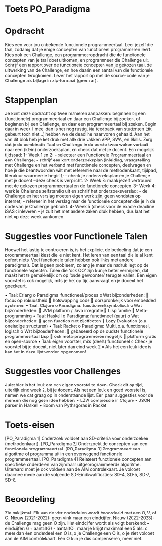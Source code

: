 # Toets PO_Paradigma

# Opdracht
Kies een voor jou onbekende functionele programmeertaal. Leer jezelf die taal, zodanig dat je enige concepten van functioneel programmeren leert. Kies ook een Challenge, een programmeeropdracht die de functionele concepten van je taal doet uitkomen, en programmeer die Challenge uit. Schrijf een rapport over de functionele concepten van je gekozen taal, de uitwerking van de Challenge, en hoe daarin een aantal van die functionele concepten terugkomen. 
Lever het rapport op met de source-code van je Challenge als bijlage in zip-formaat (geen rar).

# Stappenplan
Je kunt deze opdracht op twee manieren aanpakken: beginnen bij een (functionele) programmeertaal en daar een Challenge bij zoeken, of beginnen bij een Challenge, en daar een programmeertaal bij zoeken. Begin daar in week 1 mee, dan is het nog rustig. Na feedback van studenten (dit gebeurt toch niet...) hebben we de deadline naar voren gehaald. Aan het van dit blok heb je het druk met alle drie vakken APP, SWA, en Skills. 
Zorg dat je de combinatie Taal en Challenge in de eerste twee weken vertaalt naar een (klein) onderzoeksplan, en check dat met je docent. Een mogelijk tijdspad:
1-	Week 1 en 2: 
    -	selecteer een Functionele Programmeertaal en een Challenge;
    -	schrijf een kort onderzoeksplan (inleiding, vraagstelling met Challenge en het verband met functionele concepten, deelvragen en hoe je die beantwoorden wilt met referentie naar de methodenkaart, tijdpad, literatuur waarmee je begint);
    -	check je onderzoeksplan en je Challenge met je docent –deze check is verplicht.
2-	Week 3: maak jezelf vertrouwd met de gekozen programmeertaal en de functionele concepten.
3-	Week 4: werk je Challenge zelfstandig uit en schrijf het onderzoeksverslag:
    -	de Challenge en het verslag moeten eigen werk zijn, geen vondsten op internet;
    -	refereer in het verslag naar de functionele concepten die je in de code van je Challenge gebruikt.
4- Week 5 (check voor de exacte deadline iSAS): inleveren – je zult het met andere zaken druk hebben, dus laat het niet op deze week aankomen.

# Suggesties voor Functionele Talen
Hoewel het lastig te controleren is, is het expliciet de bedoeling dat je een programmeertaal kiest die je niet kent. Het leren van een taal die je al kent oefent niets.
Veel functionele talen hebben ook links met andere paradigma’s. Dat is geen probleem, zolang je maar de nadruk legt op de functionele aspecten. Talen die ‘ook OO’ zijn kun je beter vermijden, dat maakt het te gemakkelijk om op ‘oude gewoonten’ terug te vallen. Een eigen voorstel is ook mogelijk, mits je het op tijd aanvraagt en je docent het goedkeurt.

•	Taal: Erlang
  o	Paradigma: functioneel/proces
  o	Wat bijzonderheden: 
    	focus op robuustheid
    	hotswapping code
    	oorspronkelijk voor embedded systemen
•	Taal: Clojure
  o	Paradigma: functioneel/symbolisch
  o	Wat bijzonderheden:
    	JVM platform / Java integratie
    	Lisp familie
    	Meta-programming
•	Taal: Haskell
  o	Paradigma: functioneel (puur)
  o	Wat bijzonderheden:
    	geen functies met zijeffecten
    	Lazy Evaluation (o.a. oneindige structuren)
•	Taal: Racket
  o	Paradigma: Multi, o.a. functioneel, logisch
  o	Wat bijzonderheden: 
    	gebaseerd op de oudste functionele programmeertaal Lisp
    	ook meta-programmeren mogelijk
    	platform gratis en open-source
•	Taal: eigen voorstel, mits (deels) functioneel
  o	Check je voorstel bij je docent, niet later dan eind week 2
  o	Als het een leuk idee is kan het in deze lijst worden opgenomen!
  
# Suggesties voor Challenges
Juist hier is het leuk om een eigen voorstel te doen. Check dit op tijd, uiterlijk eind week 2, bij je docent. Als het een leuk en goed voorstel is, nemen we dat graag op in onderstaande lijst.
Een paar suggesties voor de mensen die nog geen idee hebben:
•	LZW compressie in Clojure
•	JSON parser in Haskell
•	Boom van Pythagoras in Racket

# Toets-eisen
[PO_Paradigma 1] Onderzoek voldoet aan SD-criteria voor onderzoeken (methodenkaart).
[PO_Paradigma 2] Onderzoekt de concepten van een functionele programmeertaal.
[PO_Paradigma 3] Programmeert een algoritme of programma uit in een overwegend functionele programmeertaal.
[PO_Paradigma 4] Relateert functionele concepten aan specifieke onderdelen van zijn/haar uitgeprogrammeerde algoritme.
Uiteraard moet je ook voldoen aan de AIM controlekaart.
Je voldoet daarmee mede aan de volgende SD-Eindkwalificaties: SD-4, SD-5, SD-7, SD-8.

# Beoordeling
Zie nakijkmal. Elk van de vier onderdelen wordt beoordeeld met een O, V, of G.
Nieuw (2021-2022): geen vink maar een eindcijfer.
Nieuw (2022-2023): de Challenge mag geen O zijn.
Het eindcijfer wordt als volgt berekend:
•	eindcijfer:  6 + aantal(G) - aantal(O), maar je krijgt maximaal een 5 als:
  o	meer dan één onderdeel een O is,
  o	je Challenge een O is,
  o	je niet voldoet aan de AIM contrôlekaart.
Eén O kun je dus compenseren, meer niet.


